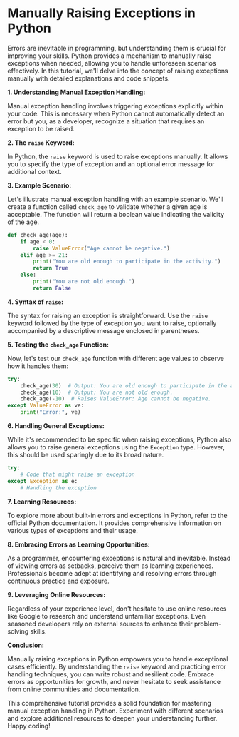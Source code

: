# Manually Raising Exceptions in Python

Errors are inevitable in programming, but understanding them is crucial for improving your skills. Python provides a mechanism to manually raise exceptions when needed, allowing you to handle unforeseen scenarios effectively. In this tutorial, we'll delve into the concept of raising exceptions manually with detailed explanations and code snippets.

**1. Understanding Manual Exception Handling:**

Manual exception handling involves triggering exceptions explicitly within your code. This is necessary when Python cannot automatically detect an error but you, as a developer, recognize a situation that requires an exception to be raised.

**2. The `raise` Keyword:**

In Python, the `raise` keyword is used to raise exceptions manually. It allows you to specify the type of exception and an optional error message for additional context.

**3. Example Scenario:**

Let's illustrate manual exception handling with an example scenario. We'll create a function called `check_age` to validate whether a given age is acceptable. The function will return a boolean value indicating the validity of the age.

```python
def check_age(age):
    if age < 0:
        raise ValueError("Age cannot be negative.")
    elif age >= 21:
        print("You are old enough to participate in the activity.")
        return True
    else:
        print("You are not old enough.")
        return False
```

**4. Syntax of `raise`:**

The syntax for raising an exception is straightforward. Use the `raise` keyword followed by the type of exception you want to raise, optionally accompanied by a descriptive message enclosed in parentheses.

**5. Testing the `check_age` Function:**

Now, let's test our `check_age` function with different age values to observe how it handles them:

```python
try:
    check_age(30)  # Output: You are old enough to participate in the activity.
    check_age(10)  # Output: You are not old enough.
    check_age(-10)  # Raises ValueError: Age cannot be negative.
except ValueError as ve:
    print("Error:", ve)
```

**6. Handling General Exceptions:**

While it's recommended to be specific when raising exceptions, Python also allows you to raise general exceptions using the `Exception` type. However, this should be used sparingly due to its broad nature.

```python
try:
    # Code that might raise an exception
except Exception as e:
    # Handling the exception
```

**7. Learning Resources:**

To explore more about built-in errors and exceptions in Python, refer to the official Python documentation. It provides comprehensive information on various types of exceptions and their usage.

**8. Embracing Errors as Learning Opportunities:**

As a programmer, encountering exceptions is natural and inevitable. Instead of viewing errors as setbacks, perceive them as learning experiences. Professionals become adept at identifying and resolving errors through continuous practice and exposure.

**9. Leveraging Online Resources:**

Regardless of your experience level, don't hesitate to use online resources like Google to research and understand unfamiliar exceptions. Even seasoned developers rely on external sources to enhance their problem-solving skills.

**Conclusion:**

Manually raising exceptions in Python empowers you to handle exceptional cases efficiently. By understanding the `raise` keyword and practicing error handling techniques, you can write robust and resilient code. Embrace errors as opportunities for growth, and never hesitate to seek assistance from online communities and documentation.

This comprehensive tutorial provides a solid foundation for mastering manual exception handling in Python. Experiment with different scenarios and explore additional resources to deepen your understanding further. Happy coding!
